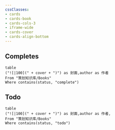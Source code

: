 ```yaml
---
cssClasses: 
- cards
- cards-book
- cards-cols-3
- iframe-wide
- cards-cover
- cards-align-bottom
---
```



## Completes
```dataview
table
("![|100](" + cover + ")") as 封面,author as 作者
From "策划知识库/Books"
Where contains(status, "complete")
```


## Todo
```dataview
table
("![|100](" + cover + ")") as 封面,author as 作者,
From "策划知识库/Books"
Where contains(status, "todo")
```